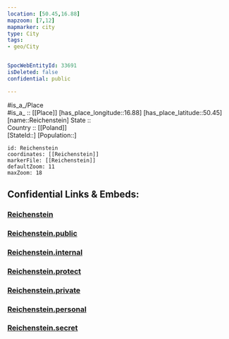 ```yaml
---
location: [50.45,16.88] 
mapzoom: [7,12] 
mapmarker: city 
type: City
tags:
- geo/City


SpocWebEntityId: 33691
isDeleted: false
confidential: public

---
```

#is_a_/Place  
#is_a_ :: [[Place]] 
[has_place_longitude::16.88] 
[has_place_latitude::50.45] 
[name::Reichenstein] 
State ::  
Country :: [[Poland]]  
[StateId::] 
[Population::] 



```leaflet
id: Reichenstein
coordinates: [[Reichenstein]] 
markerFile: [[Reichenstein]] 
defaultZoom: 11 
maxZoom: 18
```


## Confidential Links & Embeds: 

### [Reichenstein](/_Standards/Earth/Continent/Europe/Europe~East/Poland/Provinces~Poland/Lower_Silesian/City/Reichenstein.md) 

### [Reichenstein.public](/_public/Earth/Continent/Europe/Europe~East/Poland/Provinces~Poland/Lower_Silesian/City/Reichenstein.public.md) 

### [Reichenstein.internal](/_internal/Earth/Continent/Europe/Europe~East/Poland/Provinces~Poland/Lower_Silesian/City/Reichenstein.internal.md) 

### [Reichenstein.protect](/_protect/Earth/Continent/Europe/Europe~East/Poland/Provinces~Poland/Lower_Silesian/City/Reichenstein.protect.md) 

### [Reichenstein.private](/_private/Earth/Continent/Europe/Europe~East/Poland/Provinces~Poland/Lower_Silesian/City/Reichenstein.private.md) 

### [Reichenstein.personal](/_personal/Earth/Continent/Europe/Europe~East/Poland/Provinces~Poland/Lower_Silesian/City/Reichenstein.personal.md) 

### [Reichenstein.secret](/_secret/Earth/Continent/Europe/Europe~East/Poland/Provinces~Poland/Lower_Silesian/City/Reichenstein.secret.md)

